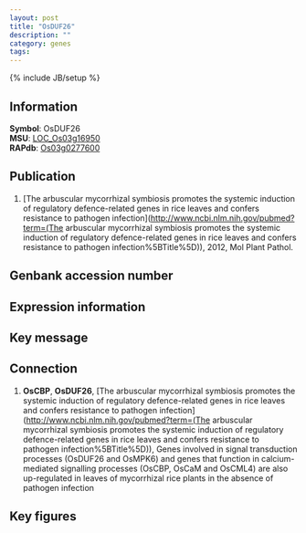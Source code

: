 ```yaml
---
layout: post
title: "OsDUF26"
description: ""
category: genes
tags: 
---
```

{% include JB/setup %}

## Information
__Symbol__: OsDUF26  
__MSU__: [LOC_Os03g16950](http://rice.plantbiology.msu.edu/cgi-bin/ORF_infopage.cgi?orf=LOC_Os03g16950)  
__RAPdb__: [Os03g0277600](http://rapdb.dna.affrc.go.jp/viewer/gbrowse_details/irgsp1?name=Os03g0277600)  

## Publication
1. [The arbuscular mycorrhizal symbiosis promotes the systemic induction of regulatory defence-related genes in rice leaves and confers resistance to pathogen infection](http://www.ncbi.nlm.nih.gov/pubmed?term=(The arbuscular mycorrhizal symbiosis promotes the systemic induction of regulatory defence-related genes in rice leaves and confers resistance to pathogen infection%5BTitle%5D)), 2012, Mol Plant Pathol.

## Genbank accession number

## Expression information

## Key message

## Connection
1. __OsCBP__, __OsDUF26__, [The arbuscular mycorrhizal symbiosis promotes the systemic induction of regulatory defence-related genes in rice leaves and confers resistance to pathogen infection](http://www.ncbi.nlm.nih.gov/pubmed?term=(The arbuscular mycorrhizal symbiosis promotes the systemic induction of regulatory defence-related genes in rice leaves and confers resistance to pathogen infection%5BTitle%5D)),  Genes involved in signal transduction processes (OsDUF26 and OsMPK6) and genes that function in calcium-mediated signalling processes (OsCBP, OsCaM and OsCML4) are also up-regulated in leaves of mycorrhizal rice plants in the absence of pathogen infection

## Key figures


